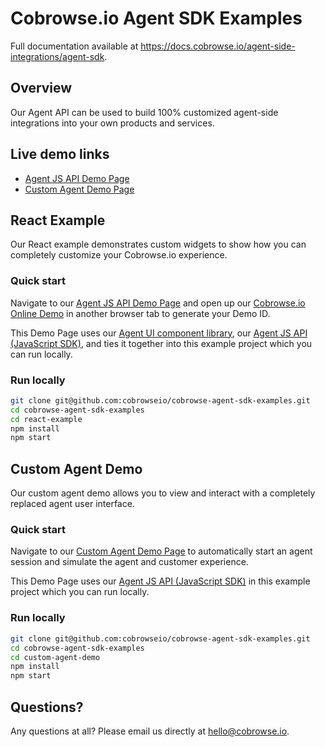 # Cobrowse.io Agent SDK Examples

Full documentation available at https://docs.cobrowse.io/agent-side-integrations/agent-sdk. 

## Overview

Our Agent API can be used to build 100% customized agent-side integrations into your own products and services.

## Live demo links

- [Agent JS API Demo Page](https://cobrowseio.github.io/cobrowse-agent-sdk-examples/react-example/)
- [Custom Agent Demo Page](https://cobrowseio.github.io/cobrowse-agent-sdk-examples/custom-agent-demo/)

## React Example

Our React example demonstrates custom widgets to show how you can completely customize your Cobrowse.io experience.

### Quick start

Navigate to our [Agent JS API Demo Page](https://cobrowseio.github.io/cobrowse-agent-sdk-examples/react-example/) and open up our [Cobrowse.io Online Demo](https://cobrowse.io/demo) in another browser tab to generate your Demo ID. 

This Demo Page uses our [Agent UI component library](https://github.com/cobrowseio/cobrowse-agent-ui), our [Agent JS API (JavaScript SDK)](https://www.npmjs.com/package/cobrowse-agent-sdk), and ties it together into this example project which you can run locally. 

### Run locally
```sh
git clone git@github.com:cobrowseio/cobrowse-agent-sdk-examples.git
cd cobrowse-agent-sdk-examples
cd react-example
npm install
npm start
```

## Custom Agent Demo

Our custom agent demo allows you to view and interact with a completely replaced agent user interface.

### Quick start

Navigate to our [Custom Agent Demo Page](https://cobrowseio.github.io/cobrowse-agent-sdk-examples/custom-agent-demo/) to automatically start an agent session and simulate the agent and customer experience.

This Demo Page uses our [Agent JS API (JavaScript SDK)](https://www.npmjs.com/package/cobrowse-agent-sdk) in this example project which you can run locally. 

### Run locally
```sh
git clone git@github.com:cobrowseio/cobrowse-agent-sdk-examples.git
cd cobrowse-agent-sdk-examples
cd custom-agent-demo
npm install
npm start
```

## Questions?
Any questions at all? Please email us directly at [hello@cobrowse.io](mailto:hello@cobrowse.io).
